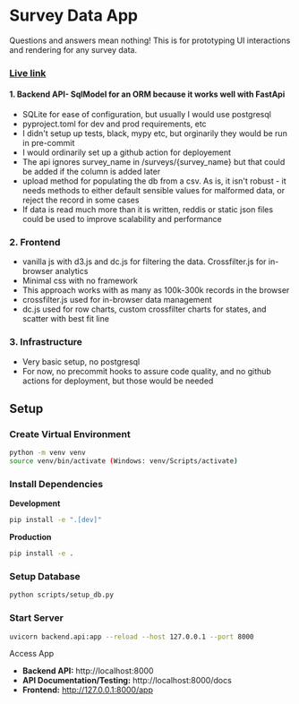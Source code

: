 # Survey Data App

Questions and answers mean nothing! This is for prototyping UI interactions and rendering for any survey data. 

### [Live link](https://smckissock.github.io/survey/)  


#### 1. Backend API- SqlModel for an ORM because it works well with FastApi
- SQLite for ease of configuration, but usually I would use postgresql
- pyproject.toml for dev and prod requirements, etc
- I didn't setup up tests, black, mypy etc, but orginarily they would be run in pre-commit
- I would ordinarily set up a github action for deployement
- The api ignores survey_name in /surveys/{survey_name} but that could be added if the column is added later
- upload method for populating the db from a csv. As is, it isn't robust - it needs methods to either default sensible values for malformed data, or reject the record in some cases
- If data is read much more than it is written, reddis or static json files could be used to improve scalability and performance   
### 2. Frontend
- vanilla js with d3.js and dc.js for filtering the data. Crossfilter.js for in-browser analytics
- Minimal css with no framework 
- This approach works with as many as 100k-300k records in the browser
- crossfilter.js used for in-browser data management
- dc.js used for row charts, custom crossfilter charts for states, and scatter with best fit line 
### 3. Infrastructure
- Very basic setup, no postgresql
- For now, no precommit hooks to assure code quality, and no github actions for deployment, but those would be needed


## Setup

### Create Virtual Environment

```bash
python -m venv venv
source venv/bin/activate (Windows: venv/Scripts/activate)
```

### Install Dependencies

**Development**
```bash
pip install -e ".[dev]"
```

**Production**
```bash
pip install -e .
```

### Setup Database
```bash
python scripts/setup_db.py
```

### Start Server
```bash
uvicorn backend.api:app --reload --host 127.0.0.1 --port 8000
```

Access App
- **Backend API:** http://localhost:8000
- **API Documentation/Testing:** http://localhost:8000/docs
- **Frontend:** http://127.0.0.1:8000/app


